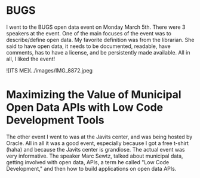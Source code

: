 # BUGS

I went to the BUGS open data event on Monday March 5th. There were 3 speakers at the event. One of the main focuses of the
event was to describe/define open data. My favorite definition was from the librarian. She said to have open data, it needs
to be documented, readable, have comments, has to have a license, and be persistently made available. All in all, I liked the event!

![ITS ME](../images/IMG_8872.jpeg

# Maximizing the Value of Municipal Open Data APIs with Low Code Development Tools

The other event I went to was at the Javits center, and was being hosted by Oracle. All in all it was a good event, especially 
because I got a free t-shirt (haha) and because the Javits center is grandiose. The actual event was very informative. The speaker
Marc Sewtz, talked about municipal data, getting involved with open data, APIs, a term he called "Low Code Development," and 
then how to build applications on open data APIs.
